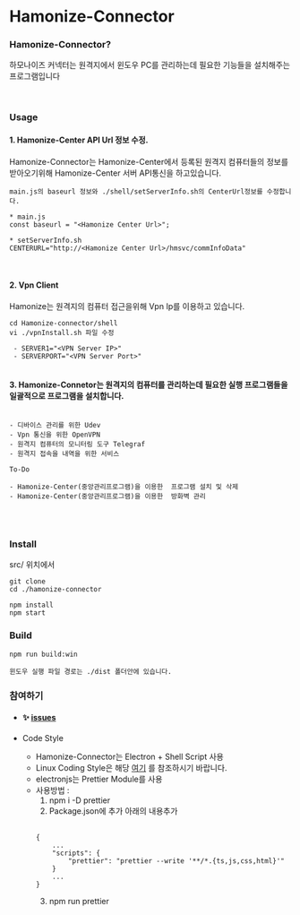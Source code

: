 # Hamonize-Connector

### Hamonize-Connector?

하모나이즈 커넥터는 원격지에서 윈도우 PC를 관리하는데 필요한 기능들을 설치해주는 프로그램입니다



<br>

###  Usage

#### 1. Hamonize-Center API Url 정보 수정.

Hamonize-Connector는 
Hamonize-Center에서 등록된 원격지 컴퓨터들의 정보를 받아오기위해 Hamonize-Center 서버 API통신을 하고있습니다. 

```
main.js의 baseurl 정보와 ./shell/setServerInfo.sh의 CenterUrl정보를 수정합니다. 

* main.js
const baseurl = "<Hamonize Center Url>";

* setServerInfo.sh
CENTERURL="http://<Hamonize Center Url>/hmsvc/commInfoData"
```
<br>

#### 2. Vpn Client 
Hamonize는 원격지의 컴퓨터 접근을위해 Vpn Ip를 이용하고 있습니다. 

```
cd Hamonize-connector/shell
vi ./vpnInstall.sh 파일 수정

 - SERVER1="<VPN Server IP>"
 - SERVERPORT="<VPN Server Port>"
    
```

#### 3. Hamonize-Connetor는 원격지의 컴퓨터를 관리하는데 필요한 실행 프로그램들을 일괄적으로 프로그램을 설치합니다. 

```

- 디바이스 관리를 위한 Udev 
- Vpn 통신을 위한 OpenVPN 
- 원격지 컴퓨터의 모니터링 도구 Telegraf
- 원격지 접속을 내역을 위한 서비스

To-Do

- Hamonize-Center(중앙관리프로그램)을 이용한  프로그램 설치 및 삭제 
- Hamonize-Center(중앙관리프로그램)을 이용한  방화벽 관리


```


<br>

### Install 

src/ 위치에서 
```
git clone 
cd ./hamonize-connector

npm install
npm start 
```


### Build
```
npm run build:win

윈도우 실행 파일 경로는 ./dist 폴더안에 있습니다. 

```


### 참여하기
* #### :sparkles: [issues](https://github.com/hamonikr/hamonize/issues)

*  Code Style
   * Hamonize-Connector는 Electron + Shell Script 사용
    - Linux Coding Style은 해당 [여기](https://www.kernel.org/doc/html/latest/process/coding-style.html) 를 참조하시기 바랍니다.
    - electronjs는 Prettier Module를 사용
    - 사용방법 :  
      1. npm i -D prettier 
      2. Package.json에 추가 아래의 내용추가 <br><br>
      ```
      {
          ...
          "scripts": {
              "prettier": "prettier --write '**/*.{ts,js,css,html}'"
          }
          ...
      }
      ```
      3. npm run prettier

    
